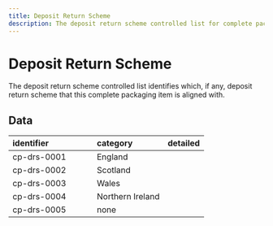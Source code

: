 ```yaml
---
title: Deposit Return Scheme
description: The deposit return scheme controlled list for complete packaging.
---
```


# Deposit Return Scheme

The deposit return scheme controlled list identifies which, if any, deposit return scheme that this complete packaging item is aligned with.

## Data
|<div style="width:150px">identifier</div>|category|detailed|
|:-|:-|:-|
|cp-drs-0001|England||
|cp-drs-0002|Scotland||
|cp-drs-0003|Wales||
|cp-drs-0004|Northern Ireland||
|cp-drs-0005|none||
